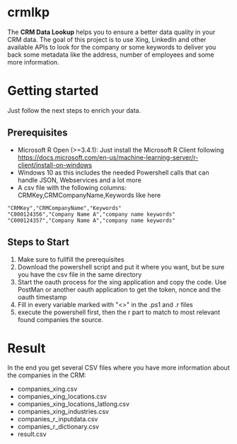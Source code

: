 # crmlkp
The **CRM Data Lookup** helps you to ensure a better data quality in your CRM data. The goal of this project is to use Xing, LinkedIn and other available APIs to look for the company or some keywords to deliver you back some metadata like the address, number of employees and some more information.



# Getting started
Just follow the next steps to enrich your data.

## Prerequisites

* Microsoft R Open (>=3.4.1): Just install the Microsoft R Client following https://docs.microsoft.com/en-us/machine-learning-server/r-client/install-on-windows
* Windows 10 as this includes the needed Powershell calls that can handle JSON, Webservices and a lot more
* A csv file with the following columns: CRMKey,CRMCompanyName,Keywords like here

```csv
"CRMKey","CRMCompanyName","Keywords"
"C000124356","Company Name A","company name keywords"
"C000124357","Company Name A","company name keywords"
```



## Steps to Start

1. Make sure to fullfill the prerequisites 
2. Download the powershell script and put it where you want, but be sure you have the csv file in the same directory
3. Start the oauth process for the xing application and copy the code. Use PostMan or another oauth application to get the token, nonce and the oauth timestamp
4. Fill in every variable marked with "<>" in the .ps1 and .r files
5. execute the powershell first, then the r part to match to most relevant found companies the source.


# Result

In the end you get several CSV files where you have more information about the companies in the CRM:

* companies_xing.csv 
* companies_xing_locations.csv
* companies_xing_locations_latlong.csv
* companies_xing_industries.csv
* companies_r_inputdata.csv
* companies_r_dictionary.csv
* result.csv
